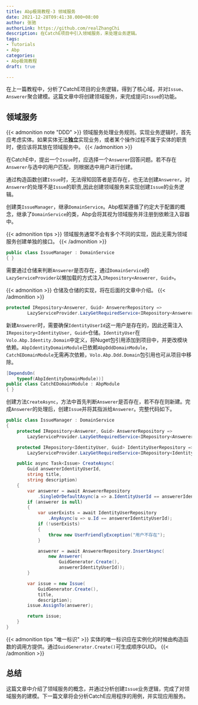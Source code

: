 ```yaml
---
title: Abp极简教程-3 领域服务
date: 2021-12-28T09:41:38.000+08:00
author: 张驰
authorLink: https://github.com/realZhangChi
description: 在CatchE项目中引入领域服务，来处理业务逻辑。
tags:
- Tutorials
- Abp
categories:
- Abp极简教程
draft: true

---
```

在上一篇教程中，分析了CatchE项目的业务逻辑，得到了核心域，并对`Issue`、`Answerer`聚合建模。这篇文章中将创建领域服务，来完成提问`Issue`的功能。

## 领域服务

{{< admonition note "DDD" >}}
领域服务处理业务规则。实现业务逻辑时，首先应考虑实体。如果实体无法**独立**实现业务，或者某个操作过程不属于实体的职责时，便应该将其放在领域服务中。
{{< /admonition >}}

在CatchE中，提出一个`Issue`时，应选择一个`Answerer`回答问题。若不存在`Answerer`与选中的用户匹配，则根据选中用户进行创建。

通过构造函数创建`Issue`时，无法得知回答者是否存在，也无法创建`Answerer`。对`Answerer`的处理不是`Issue`的职责,因此创建领域服务来实现创建`Issue`的业务逻辑。

创建类`IssueManager`，继承`DomainService`。Abp框架遵循了约定大于配置的概念，继承了`DomainService`的类，Abp会将其视为领域服务并注册到依赖注入容器中。

{{< admonition tips >}}
领域服务通常不会有多个不同的实现，因此无需为领域服务创建单独的接口。
{{< /admonition >}}

```cs
public class IssueManager : DomainService
{ }
```

需要通过仓储来判断`Answerer`是否存在，通过`DomainService`的`LazyServiceProvider`以懒加载的方式注入`IRepository<Answerer, Guid>`。

{{< admonition >}}
仓储及仓储的实现，将在后面的文章中介绍。
{{< /admonition >}}

```cs
protected IRepository<Answerer, Guid> AnswererRepository =>
        LazyServiceProvider.LazyGetRequiredService<IRepository<Answerer, Guid>>();
```

新建`Answerer`时，需要确保`IdentityUserId`这一用户是存在的，因此还需注入`IRepository<IdentityUser, Guid>`仓储。`IdentityUser`在`Volo.Abp.Identity.Domain`中定义，将Nuget包引用添加到项目中，并更改模块依赖。`AbpIdentityDomainModule`已依赖`AbpDddDomainModule`，`CatchEDomainModule`无需再次依赖，`Volo.Abp.Ddd.Domain`包引用也可从项目中移除。

```cs
[DependsOn(
    typeof(AbpIdentityDomainModule))]
public class CatchEDomainModule : AbpModule
{ }
```

创建方法`CreateAsync`，方法中首先判断`Answerer`是否存在，若不存在则新建。完成`Answerer`的处理后，创建`Issue`并将其指派给`Answerer`。完整代码如下。

```cs
public class IssueManager : DomainService
{
    protected IRepository<Answerer, Guid> AnswererRepository =>
        LazyServiceProvider.LazyGetRequiredService<IRepository<Answerer, Guid>>();

    protected IRepository<IdentityUser, Guid> IdentityUserRepository =>
        LazyServiceProvider.LazyGetRequiredService<IRepository<IdentityUser, Guid>>();

    public async Task<Issue> CreateAsync(
        Guid answererIdentityUserId,
        string title,
        string description)
    {
        var answerer = await AnswererRepository
            .SingleOrDefaultAsync(a => a.IdentityUserId == answererIdentityUserId);
        if (answerer is null)
        {
            var userExists = await IdentityUserRepository
                .AnyAsync(u => u.Id == answererIdentityUserId);
            if (!userExists)
            {
                throw new UserFriendlyException("用户不存在");
            }

            answerer = await AnswererRepository.InsertAsync(
                new Answerer(
                    GuidGenerator.Create(),
                    answererIdentityUserId));
        }

        var issue = new Issue(
            GuidGenerator.Create(),
            title,
            description);
        issue.AssignTo(answerer);

        return issue;
    }
}
```

{{< admonition tips "唯一标识" >}}
实体的唯一标识应在实例化的时候由构造函数的调用方提供。通过`GuidGenerator.Create()`可生成顺序GUID。
{{< /admonition >}}

## 总结

这篇文章中介绍了领域服务的概念，并通过分析创建`Issue`业务逻辑，完成了对领域服务的建模。下一篇文章将会分析CatchE应用程序的用例，并实现应用服务。